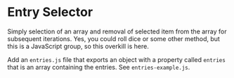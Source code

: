 Entry Selector
===

Simply selection of an array and removal of selected item from the array for subsequent iterations. Yes, you could roll dice or some other method, but this is a JavaScript group, so this overkill is here.

Add an `entries.js` file that exports an object with a property called `entries` that is an array containing the entries. See `entries-example.js`.